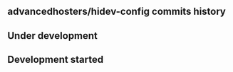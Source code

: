 advancedhosters/hidev-config commits history
--------------------------------------------

## Under development


## Development started

